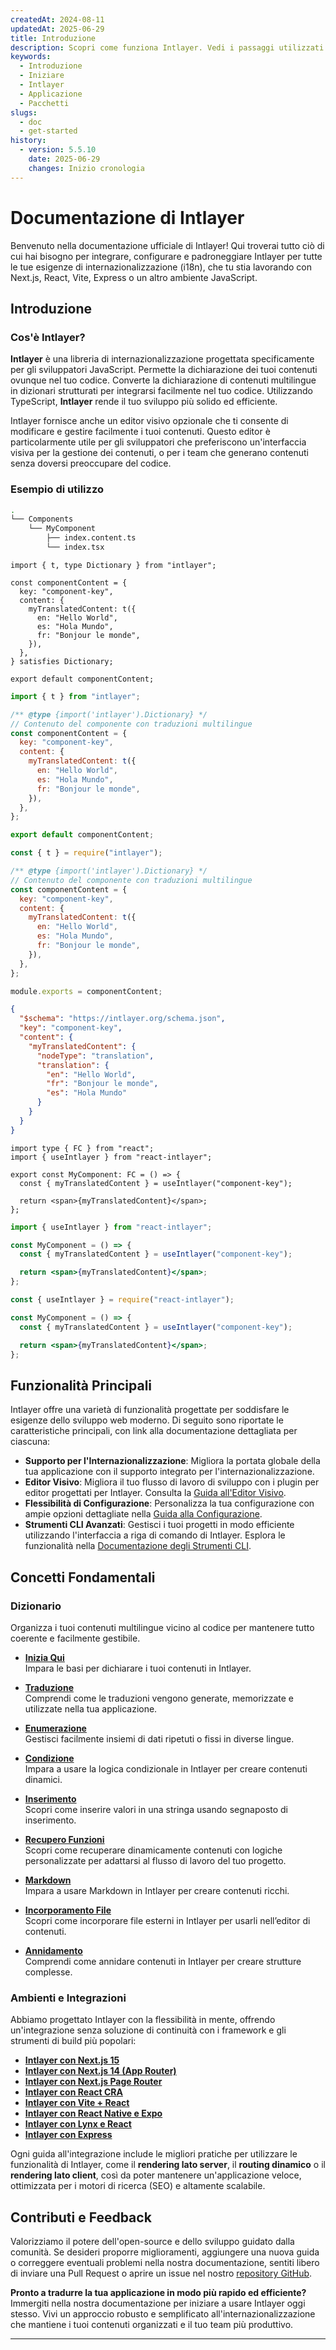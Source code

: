 ```yaml
---
createdAt: 2024-08-11
updatedAt: 2025-06-29
title: Introduzione
description: Scopri come funziona Intlayer. Vedi i passaggi utilizzati da Intlayer nella tua applicazione. Scopri cosa fanno i diversi pacchetti.
keywords:
  - Introduzione
  - Iniziare
  - Intlayer
  - Applicazione
  - Pacchetti
slugs:
  - doc
  - get-started
history:
  - version: 5.5.10
    date: 2025-06-29
    changes: Inizio cronologia
---
```


# Documentazione di Intlayer

Benvenuto nella documentazione ufficiale di Intlayer! Qui troverai tutto ciò di cui hai bisogno per integrare, configurare e padroneggiare Intlayer per tutte le tue esigenze di internazionalizzazione (i18n), che tu stia lavorando con Next.js, React, Vite, Express o un altro ambiente JavaScript.

## Introduzione

### Cos'è Intlayer?

**Intlayer** è una libreria di internazionalizzazione progettata specificamente per gli sviluppatori JavaScript. Permette la dichiarazione dei tuoi contenuti ovunque nel tuo codice. Converte la dichiarazione di contenuti multilingue in dizionari strutturati per integrarsi facilmente nel tuo codice. Utilizzando TypeScript, **Intlayer** rende il tuo sviluppo più solido ed efficiente.

Intlayer fornisce anche un editor visivo opzionale che ti consente di modificare e gestire facilmente i tuoi contenuti. Questo editor è particolarmente utile per gli sviluppatori che preferiscono un'interfaccia visiva per la gestione dei contenuti, o per i team che generano contenuti senza doversi preoccupare del codice.

### Esempio di utilizzo

```bash
.
└── Components
    └── MyComponent
        ├── index.content.ts
        └── index.tsx
```

```tsx fileName="src/components/MyComponent/index.content.ts" contentDeclarationFormat="typescript"
import { t, type Dictionary } from "intlayer";

const componentContent = {
  key: "component-key",
  content: {
    myTranslatedContent: t({
      en: "Hello World",
      es: "Hola Mundo",
      fr: "Bonjour le monde",
    }),
  },
} satisfies Dictionary;

export default componentContent;
```

```javascript fileName="src/components/MyComponent/index.content.mjs" contentDeclarationFormat="esm"
import { t } from "intlayer";

/** @type {import('intlayer').Dictionary} */
// Contenuto del componente con traduzioni multilingue
const componentContent = {
  key: "component-key",
  content: {
    myTranslatedContent: t({
      en: "Hello World",
      es: "Hola Mundo",
      fr: "Bonjour le monde",
    }),
  },
};

export default componentContent;
```

```javascript fileName="src/components/MyComponent/index.content.cjs" contentDeclarationFormat="commonjs"
const { t } = require("intlayer");

/** @type {import('intlayer').Dictionary} */
// Contenuto del componente con traduzioni multilingue
const componentContent = {
  key: "component-key",
  content: {
    myTranslatedContent: t({
      en: "Hello World",
      es: "Hola Mundo",
      fr: "Bonjour le monde",
    }),
  },
};

module.exports = componentContent;
```

```json fileName="src/components/MyComponent/index.content.json" contentDeclarationFormat="json"
{
  "$schema": "https://intlayer.org/schema.json",
  "key": "component-key",
  "content": {
    "myTranslatedContent": {
      "nodeType": "translation",
      "translation": {
        "en": "Hello World",
        "fr": "Bonjour le monde",
        "es": "Hola Mundo"
      }
    }
  }
}
```

```tsx fileName="src/components/MyComponent/index.tsx" codeFormat="typescript"
import type { FC } from "react";
import { useIntlayer } from "react-intlayer";

export const MyComponent: FC = () => {
  const { myTranslatedContent } = useIntlayer("component-key");

  return <span>{myTranslatedContent}</span>;
};
```

```jsx fileName="src/components/MyComponent/index.mjx" codeFormat="esm"
import { useIntlayer } from "react-intlayer";

const MyComponent = () => {
  const { myTranslatedContent } = useIntlayer("component-key");

  return <span>{myTranslatedContent}</span>;
};
```

```jsx fileName="src/components/MyComponent/index.csx" codeFormat="commonjs"
const { useIntlayer } = require("react-intlayer");

const MyComponent = () => {
  const { myTranslatedContent } = useIntlayer("component-key");

  return <span>{myTranslatedContent}</span>;
};
```

## Funzionalità Principali

Intlayer offre una varietà di funzionalità progettate per soddisfare le esigenze dello sviluppo web moderno. Di seguito sono riportate le caratteristiche principali, con link alla documentazione dettagliata per ciascuna:

- **Supporto per l'Internazionalizzazione**: Migliora la portata globale della tua applicazione con il supporto integrato per l'internazionalizzazione.
- **Editor Visivo**: Migliora il tuo flusso di lavoro di sviluppo con i plugin per editor progettati per Intlayer. Consulta la [Guida all'Editor Visivo](https://github.com/aymericzip/intlayer/blob/main/docs/docs/it/intlayer_visual_editor.md).
- **Flessibilità di Configurazione**: Personalizza la tua configurazione con ampie opzioni dettagliate nella [Guida alla Configurazione](https://github.com/aymericzip/intlayer/blob/main/docs/docs/it/configuration.md).
- **Strumenti CLI Avanzati**: Gestisci i tuoi progetti in modo efficiente utilizzando l'interfaccia a riga di comando di Intlayer. Esplora le funzionalità nella [Documentazione degli Strumenti CLI](https://github.com/aymericzip/intlayer/blob/main/docs/docs/it/intlayer_cli.md).

## Concetti Fondamentali

### Dizionario

Organizza i tuoi contenuti multilingue vicino al codice per mantenere tutto coerente e facilmente gestibile.

- **[Inizia Qui](https://github.com/aymericzip/intlayer/blob/main/docs/docs/it/dictionary/get_started.md)**  
  Impara le basi per dichiarare i tuoi contenuti in Intlayer.

- **[Traduzione](https://github.com/aymericzip/intlayer/blob/main/docs/docs/it/dictionary/translation.md)**  
  Comprendi come le traduzioni vengono generate, memorizzate e utilizzate nella tua applicazione.

- **[Enumerazione](https://github.com/aymericzip/intlayer/blob/main/docs/docs/it/dictionary/enumeration.md)**  
  Gestisci facilmente insiemi di dati ripetuti o fissi in diverse lingue.

- **[Condizione](https://github.com/aymericzip/intlayer/blob/main/docs/docs/it/dictionary/conditional.md)**  
  Impara a usare la logica condizionale in Intlayer per creare contenuti dinamici.

- **[Inserimento](https://github.com/aymericzip/intlayer/blob/main/docs/docs/it/dictionary/insertion.md)**  
  Scopri come inserire valori in una stringa usando segnaposto di inserimento.

- **[Recupero Funzioni](https://github.com/aymericzip/intlayer/blob/main/docs/docs/it/dictionary/function_fetching.md)**  
  Scopri come recuperare dinamicamente contenuti con logiche personalizzate per adattarsi al flusso di lavoro del tuo progetto.

- **[Markdown](https://github.com/aymericzip/intlayer/blob/main/docs/docs/it/dictionary/markdown.md)**  
  Impara a usare Markdown in Intlayer per creare contenuti ricchi.

- **[Incorporamento File](https://github.com/aymericzip/intlayer/blob/main/docs/docs/it/dictionary/file_embeddings.md)**  
  Scopri come incorporare file esterni in Intlayer per usarli nell’editor di contenuti.

- **[Annidamento](https://github.com/aymericzip/intlayer/blob/main/docs/docs/it/dictionary/nesting.md)**  
  Comprendi come annidare contenuti in Intlayer per creare strutture complesse.

### Ambienti e Integrazioni

Abbiamo progettato Intlayer con la flessibilità in mente, offrendo un'integrazione senza soluzione di continuità con i framework e gli strumenti di build più popolari:

- **[Intlayer con Next.js 15](https://github.com/aymericzip/intlayer/blob/main/docs/docs/it/intlayer_with_nextjs_15.md)**
- **[Intlayer con Next.js 14 (App Router)](https://github.com/aymericzip/intlayer/blob/main/docs/docs/it/intlayer_with_nextjs_14.md)**
- **[Intlayer con Next.js Page Router](https://github.com/aymericzip/intlayer/blob/main/docs/docs/it/intlayer_with_nextjs_page_router.md)**
- **[Intlayer con React CRA](https://github.com/aymericzip/intlayer/blob/main/docs/docs/it/intlayer_with_create_react_app.md)**
- **[Intlayer con Vite + React](https://github.com/aymericzip/intlayer/blob/main/docs/docs/it/intlayer_with_vite+react.md)**
- **[Intlayer con React Native e Expo](https://github.com/aymericzip/intlayer/blob/main/docs/docs/it/intlayer_with_react_native+expo.md)**
- **[Intlayer con Lynx e React](https://github.com/aymericzip/intlayer/blob/main/docs/docs/it/intlayer_with_lynx+react.md)**
- **[Intlayer con Express](https://github.com/aymericzip/intlayer/blob/main/docs/docs/it/intlayer_with_express.md)**

Ogni guida all'integrazione include le migliori pratiche per utilizzare le funzionalità di Intlayer, come il **rendering lato server**, il **routing dinamico** o il **rendering lato client**, così da poter mantenere un'applicazione veloce, ottimizzata per i motori di ricerca (SEO) e altamente scalabile.

## Contributi e Feedback

Valorizziamo il potere dell'open-source e dello sviluppo guidato dalla comunità. Se desideri proporre miglioramenti, aggiungere una nuova guida o correggere eventuali problemi nella nostra documentazione, sentiti libero di inviare una Pull Request o aprire un issue nel nostro [repository GitHub](https://github.com/aymericzip/intlayer/blob/main/docs/docs).

**Pronto a tradurre la tua applicazione in modo più rapido ed efficiente?** Immergiti nella nostra documentazione per iniziare a usare Intlayer oggi stesso. Vivi un approccio robusto e semplificato all'internazionalizzazione che mantiene i tuoi contenuti organizzati e il tuo team più produttivo.

---
